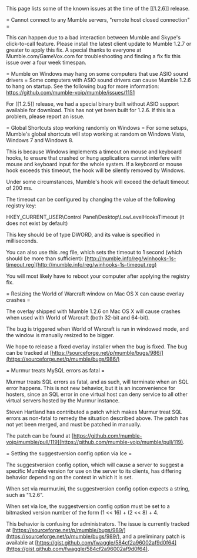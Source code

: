 This page lists some of the known issues at the time of the [[1.2.6]] release.

= Cannot connect to any Mumble servers, "remote host closed connection" =

This can happen due to a bad interaction between Mumble and Skype's click-to-call feature.
Please install the latest client update to Mumble 1.2.7 or greater to apply this fix.
A special thanks to everyone at Mumble.com/GameVox.com for troubleshooting and finding a fix fix this issue over a four week timespan.

= Mumble on Windows may hang on some computers that use ASIO sound drivers =
Some computers with ASIO sound drivers can cause Mumble 1.2.6 to hang on startup.
See the following bug for more information: https://github.com/mumble-voip/mumble/issues/1151

For [[1.2.5]] release, we had a special binary built without ASIO support available for download. This has not yet been built for 1.2.6. If this is a problem, please report an issue.

= Global Shortcuts stop working randomly on Windows =
For some setups, Mumble's global shortcuts will stop working at random on Windows Vista, Windows 7 and Windows 8.

This is because Windows implements a timeout on mouse and keyboard hooks, to ensure that crashed or hung applications
cannot interfere with mouse and keyboard input for the whole system.  If a keyboard or mouse hook exceeds this timeout,
the hook will be silently removed by Windows.

Under some circumstances, Mumble's hook will exceed the default timeout of 200 ms.

The timeout can be configured by changing the value of the following registry key:

HKEY_CURRENT_USER\Control Panel\Desktop\LowLevelHooksTimeout (it does not exist by default)

This key should be of type DWORD, and its value is specified in milliseconds.

You can also use this .reg file, which sets the timeout to 1 second (which should be more than sufficient):
 [http://mumble.info/reg/winhooks-1s-timeout.reg](http://mumble.info/reg/winhooks-1s-timeout.reg)

You will most likely have to reboot your computer after applying the registry fix.

= Resizing the World of Warcraft window on Mac OS X can cause overlay crashes =

The overlay shipped with Mumble 1.2.6 on Mac OS X will cause crashes when used with World of Warcraft (both 32-bit and 64-bit).

The bug is triggered when World of Warcraft is run in windowed mode, and the window is manually resized to be bigger.

We hope to release a fixed overlay installer when the bug is fixed. The bug can be tracked at  [https://sourceforge.net/p/mumble/bugs/986/](https://sourceforge.net/p/mumble/bugs/986/)

= Murmur treats MySQL errors as fatal =

Murmur treats SQL errors as fatal, and as such, will terminate when an SQL error happens.
This is not new behavior, but it is an inconvenience for hosters, since an SQL error in
one virtual host can deny service to all other virtual servers hosted by the Murmur instance.

Steven Hartland has contributed a patch which makes Murmur treat SQL errors as non-fatal
to remedy the situation described above.  The patch has not yet been merged, and must be
patched in manually.

The patch can be found at  [https://github.com/mumble-voip/mumble/pull/119](https://github.com/mumble-voip/mumble/pull/119).

= Setting the suggestversion config option via Ice =

The suggestversion config option, which will cause a server to suggest a specific Mumble version for use on the server to
its clients, has differing behavior depending on the context in which it is set.

When set via murmur.ini, the suggestversion config option expects a string, such as "1.2.6".

When set via Ice, the suggestversion config option must be set to a bitmasked version number of the form
(1 << 16) + (2 << 8) + 4.

This behavior is confusing for administrators.  The issue is currently tracked at  [https://sourceforge.net/p/mumble/bugs/989/](https://sourceforge.net/p/mumble/bugs/989/),
and a preliminary patch is available at  [https://gist.github.com/fwaggle/584cf2a96002af9d0f64](https://gist.github.com/fwaggle/584cf2a96002af9d0f64).


